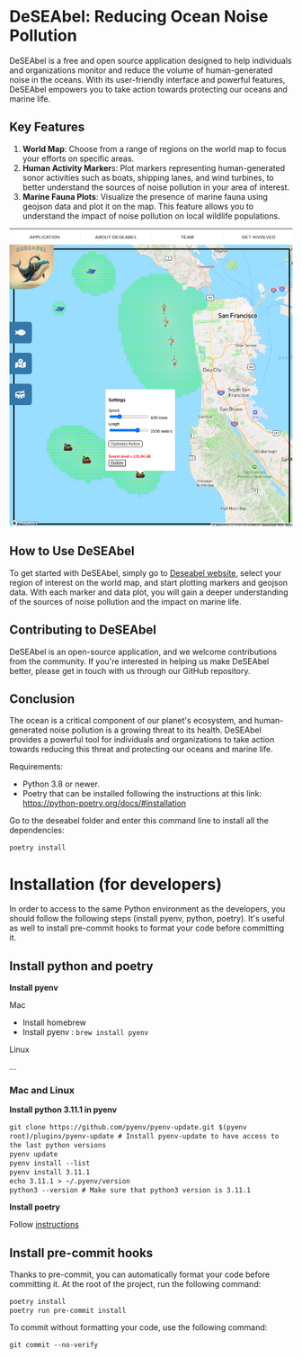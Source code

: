 # DeSEAbel: Reducing Ocean Noise Pollution

DeSEAbel is a free and open source application designed to help individuals and organizations monitor and reduce the volume of human-generated noise in the oceans. With its user-friendly interface and powerful features, DeSEAbel empowers you to take action towards protecting our oceans and marine life.

## Key Features

1. **World Map**: Choose from a range of regions on the world map to focus your efforts on specific areas.
2. **Human Activity Marker**s: Plot markers representing human-generated sonor activities such as boats, shipping lanes, and wind turbines, to better understand the sources of noise pollution in your area of interest.
3. **Marine Fauna Plots**: Visualize the presence of marine fauna using geojson data and plot it on the map. This feature allows you to understand the impact of noise pollution on local wildlife populations.

![DeSEAbel Screenshot](img/screen_shot_readme.png)

## How to Use DeSEAbel

To get started with DeSEAbel, simply go to [Deseabel website](https://deseabel.github.io/deseabel/visualization/), select your region of interest on the world map, and start plotting markers and geojson data. With each marker and data plot, you will gain a deeper understanding of the sources of noise pollution and the impact on marine life.

## Contributing to DeSEAbel

DeSEAbel is an open-source application, and we welcome contributions from the community. If you're interested in helping us make DeSEAbel better, please get in touch with us through our GitHub repository.

## Conclusion

The ocean is a critical component of our planet's ecosystem, and human-generated noise pollution is a growing threat to its health. DeSEAbel provides a powerful tool for individuals and organizations to take action towards reducing this threat and protecting our oceans and marine life.

Requirements:

- Python 3.8 or newer.
- Poetry that can be installed following the instructions at this link: https://python-poetry.org/docs/#installation

Go to the deseabel folder and enter this command line to install all the dependencies:

```bash
poetry install
```

# Installation (for developers)

In order to access to the same Python environment as the developers, you should follow the following steps (install pyenv, python, poetry). It's useful as well to install pre-commit hooks to format your code before committing it.

## Install python and poetry

**Install pyenv**

Mac

- Install homebrew
- Install pyenv : `brew install pyenv`

Linux

...

### Mac and Linux

**Install python 3.11.1 in pyenv**

```
git clone https://github.com/pyenv/pyenv-update.git $(pyenv root)/plugins/pyenv-update # Install pyenv-update to have access to the last python versions
pyenv update
pyenv install --list
pyenv install 3.11.1
echo 3.11.1 > ~/.pyenv/version
python3 --version # Make sure that python3 version is 3.11.1
```

**Install poetry**

Follow [instructions](https://python-poetry.org/docs/#installing-with-the-official-installer)

## Install pre-commit hooks

Thanks to pre-commit, you can automatically format your code before committing it.
At the root of the project, run the following command:

```
poetry install
poetry run pre-commit install
```

To commit without formatting your code, use the following command:

```
git commit --no-verify
```
